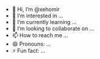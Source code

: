 - 👋 Hi, I’m @xehomir
- 👀 I’m interested in ...
- 🌱 I’m currently learning ...
- 💞️ I’m looking to collaborate on ...
- 📫 How to reach me ...
- 😄 Pronouns: ...
- ⚡ Fun fact: ...

<!---
xehomir/xehomir is a ✨ special ✨ repository because its `README.md` (this file) appears on your GitHub profile.
You can click the Preview link to take a look at your changes.
--->
